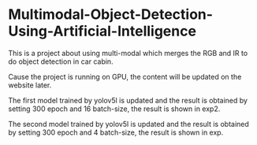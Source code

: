 # Multimodal-Object-Detection-Using-Artificial-Intelligence
This is a project about using multi-modal which merges the RGB and IR to do object detection in car cabin.

Cause the project is running on GPU, the content will be updated on the website later.

The first model trained by yolov5l is updated and the result is obtained by setting 300 epoch and 16 batch-size, the result is shown in exp2.

The second model trained by yolov5l is updated and the result is obtained by setting 300 epoch and 4 batch-size, the result is shown in exp.
